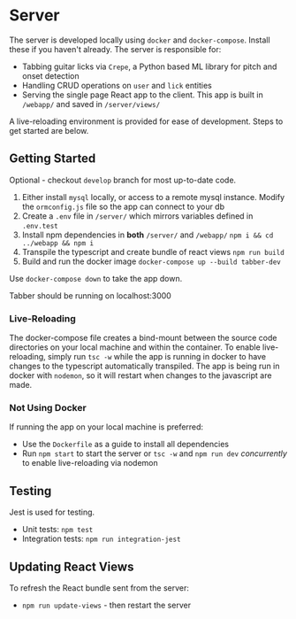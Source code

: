 # Server
The server is developed locally using `docker` and `docker-compose`. Install these if you haven't already. The server is responsible for:
- Tabbing guitar licks via `Crepe`, a Python based ML library for pitch and onset detection
- Handling CRUD operations on `user` and `lick` entities
- Serving the single page React app to the client. This app is built in `/webapp/` and saved in `/server/views/`

A live-reloading environment is provided for ease of development. Steps to get started are below.

## Getting Started
Optional - checkout `develop` branch for most up-to-date code.

1. Either install `mysql` locally, or access to a remote mysql instance. Modify the `ormconfig.js` file so the app can connect to your db
1. Create a `.env` file in `/server/` which mirrors variables defined in `.env.test`
2. Install npm dependencies in __both__ `/server/` and `/webapp/`
   ``` npm i && cd ../webapp && npm i ```
3. Transpile the typescript and create bundle of react views
   ``` npm run build ```
4. Build and run the docker image
   ``` docker-compose up --build tabber-dev ```

Use ``` docker-compose down ``` to take the app down.

Tabber should be running on localhost:3000

### Live-Reloading
The docker-compose file creates a bind-mount between the source code directories on your local machine and within the container. To enable live-reloading, simply run `tsc -w` while the app is running in docker to have changes to the typescript automatically transpiled. The app is being run in docker with `nodemon`, so it will restart when changes to the javascript are made.

### Not Using Docker
If running the app on your local machine is preferred:
- Use the `Dockerfile` as a guide to install all dependencies
- Run `npm start` to start the server or `tsc -w` and `npm run dev` _concurrently_ to enable live-reloading via nodemon

## Testing
Jest is used for testing.
- Unit tests: `npm test`
- Integration tests: `npm run integration-jest`

## Updating React Views
To refresh the React bundle sent from the server:
- `npm run update-views` - then restart the server
